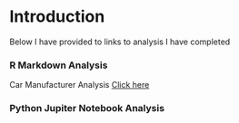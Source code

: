 <h1>Introduction</h1>
<p1>Below I have provided to links to analysis I have completed</p1>
<br/>
<h3>R Markdown Analysis</h3>
<p1>Car Manufacturer Analysis</p1>
<a href="http://rpubs.com/atowey01/CarManufacturerHTML">Click here</a>
<br/>
<h3>Python Jupiter Notebook Analysis</h3>
